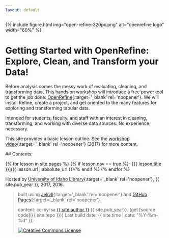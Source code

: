 ```yaml
---
layout: default
---
```


{% include figure.html img="open-refine-320px.png" alt="openrefine logo" width="60%" %}

# Getting Started with OpenRefine: Explore, Clean, and Transform your Data!

Before analysis comes the messy work of evaluating, cleaning, and transforming data.
This hands on workshop will introduce a free power tool to get the job done: [OpenRefine](http://openrefine.org/index.html){:target='_blank' rel='noopener'}. 
We will install Refine, create a project, and get oriented to the many features for exploring and transforming tabular data. 

Intended for students, faculty, and staff with an interest in cleaning, transforming, and working with diverse data sources. 
No experience necessary.

This site provides a basic lesson outline. See the [workshop video](https://youtu.be/wGVtycv3SS0){:target='_blank' rel='noopener'} (2017) for more content.

<div class="toc" markdown="1">
## Contents:

{% for lesson in site.pages %}
{% if lesson.nav == true %}- [{{ lesson.title }}]({{ lesson.url | absolute_url }}){% endif %}
{% endfor %}
</div>

Hosted by [University of Idaho Library](http://www.lib.uidaho.edu/){:target='_blank' rel='noopener'}, {{ site.pub_year }}, 2017, 2016.

> built using [Jekyll](https://jekyllrb.com/){:target='_blank' rel='noopener'} and [GitHub Pages](https://pages.github.com/){:target='_blank' rel='noopener'}
>
> content: cc-by-sa <a href="https://github.com/{{ site.github_username }}">{{ site.author }}</a> {{ site.pub_year}}. (get [source code]({{ site.repo }}))
> Last build date: {{ site.time | date: "%Y-%m-%d" }}.
>
> <a href="http://creativecommons.org/licenses/by-sa/4.0/" rel="license"><img style="border-width: 0;" src="https://i.creativecommons.org/l/by-sa/4.0/88x31.png" alt="Creative Commons License" /></a>

